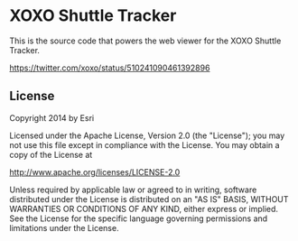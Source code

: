 XOXO Shuttle Tracker
====================

This is the source code that powers the web viewer for the XOXO Shuttle Tracker.

https://twitter.com/xoxo/status/510241090461392896

License
-------

Copyright 2014 by Esri

Licensed under the Apache License, Version 2.0 (the "License"); you may not use this file except in compliance with the License. You may obtain a copy of the License at

http://www.apache.org/licenses/LICENSE-2.0

Unless required by applicable law or agreed to in writing, software distributed under the License is distributed on an "AS IS" BASIS, WITHOUT WARRANTIES OR CONDITIONS OF ANY KIND, either express or implied. See the License for the specific language governing permissions and limitations under the License.

